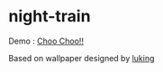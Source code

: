 # night-train

Demo : [Choo Choo!!](https://adityaanandmc.github.io/night-train/)

Based on wallpaper designed by [luking](https://dribbble.com/shots/2969003-Illustration-wallpaper)
